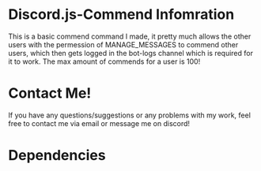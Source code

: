 # Discord.js-Commend Infomration 

This is a basic commend command I made, it pretty much allows the other users with the permession of MANAGE_MESSAGES to commend other users, which then gets logged in the bot-logs channel which is required for it to work. The max amount of commends for a user is 100!

# Contact Me!
 If you have any questions/suggestions or any problems with my work, feel free to contact me via email or message me on discord!

# Dependencies 
